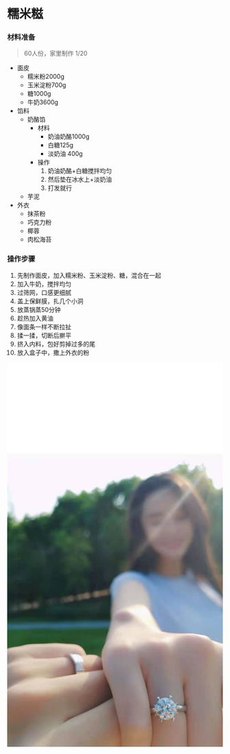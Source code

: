 # 糯米糍

### 材料准备

> 60人份，家里制作 1/20

- 面皮
  - 糯米粉2000g
  - 玉米淀粉700g
  - 糖1000g
  - 牛奶3600g
- 馅料
  - 奶酪馅
    - 材料
      - 奶油奶酪1000g
      - 白糖125g
      - 淡奶油 400g
    - 操作
      1. 奶油奶酪+白糖搅拌均匀
      2. 然后垫在冰水上+淡奶油
      3. 打发就行
  - 芋泥
- 外衣
  - 抹茶粉
  - 巧克力粉
  - 椰蓉
  - 肉松海苔

### 操作步骤

1. 先制作面皮，加入糯米粉、玉米淀粉、糖，混合在一起
2. 加入牛奶，搅拌均匀
3. 过筛网，口感更细腻
4. 盖上保鲜膜，扎几个小洞
5. 放蒸锅蒸50分钟
6. 趁热加入黄油
7. 像面条一样不断拉扯
8. 揉一揉，切断后擀平
9. 挤入内料，包好剪掉过多的尾
10. 放入盒子中，撒上外衣的粉

![4dde6a9ea50c712fabf265e6e705ea3](nuomici.assets/4dde6a9ea50c712fabf265e6e705ea3.jpg)
